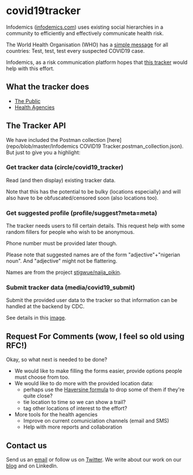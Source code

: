 # covid19tracker

Infodemics ([infodemics.com](https://infodemics.com)) uses existing social hierarchies in a community to efficiently and effectively communicate health risk.

The World Health Organisation (WHO) has a [simple message](https://twitter.com/WHO/status/1239581568101945348) for all countries: Test, test, test every suspected COVID19 case.

Infodemics, as a risk communication platform hopes that [this tracker](https://infodemics.com/covid19tracker) would help with this effort.

## What the tracker does

* [The Public](repo/blob/master/img/covid19tracker-user-germinal.gif)
* [Health Agencies](repo/blob/master/img/covid19tracker-admin.gif)

## The Tracker API

We have included the Postman collection [here](repo/blob/master/Infodemics COVID19 Tracker.postman_collection.json). But just to give you a highlight:

### Get tracker data (circle/covid19_tracker)
Read (and then display) existing tracker data.

Note that this has the potential to be bulky (locations especially) and will also have to be obfuscated/censored soon (also locations too).

### Get suggested profile (profile/suggest?meta=meta)
The tracker needs users to fill certain details. This request help with some random fillers for people who wish to be anonymous.

Phone number must be provided later though.

Please note that suggested names are of the form "adjective"+"nigerian noun". And "adjective" might not be flattering.

Names are from the project [stigwue/naija_pikin](https://github.com/stigwue/naija_pikin).

### Submit tracker data (media/covid19_submit)
Submit the provided user data to the tracker so that information can be handled at the backend by CDC.

See details in this [image](repo/blob/master/img/covid19_submit.png).


## Request For Comments (wow, I feel so old using RFC!)
Okay, so what next is needed to be done?

* We would like to make filling the forms easier, provide options people must choose from too.
* We would like to do more with the provided location data:
	* perhaps use the [Haversine formula](https://en.wikipedia.org/wiki/Haversine_formula) to drop some of them if they're quite close?
	* tie location to time so we can show a trail?
	* tag other locations of interest to the effort?
* More tools for the health agencies
	* Improve on current comuniciation channels (email and SMS)
	* Help with more reports and collaboration

## Contact us
Send us an [email](mailto:info@infodemics.com) or follow us on [Twitter](https://twitter.com/infodemics1). We write about our work on our [blog](https://infodemics.com/blog) and on LinkedIn.
